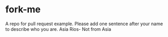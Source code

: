 # fork-me

A repo for pull request example. Please add one sentence after your name to describe who you are.
Asia Rios- Not from Asia

